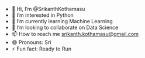 - 👋 Hi, I’m @SrikanthKothamasu
- 👀 I’m interested in Python
- 🌱 I’m currently learning Machine Learning 
- 💞️ I’m looking to collaborate on Data Science
- 📫 How to reach me srikanth.kothamasu@gmail.com
- 😄 Pronouns: Sri
- ⚡ Fun fact: Ready to Run

<!---
SrikanthKothamasu/SrikanthKothamasu is a ✨ special ✨ repository because its `README.md` (this file) appears on your GitHub profile.
You can click the Preview link to take a look at your changes.
--->
